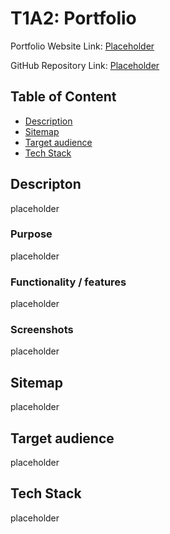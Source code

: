 # T1A2: Portfolio

Portfolio Website Link: [Placeholder](https://link-url-here.org)

GitHub Repository Link: [Placeholder](https://link-url-here.org)

## Table of Content

- [Description](#description)
- [Sitemap](#sitemap)
- [Target audience](#target-audience)
- [Tech Stack](#tech-stack)

## Descripton

placeholder

### Purpose

placeholder

### Functionality / features

placeholder

### Screenshots

placeholder

## Sitemap

placeholder

## Target audience

placeholder

## Tech Stack

placeholder
